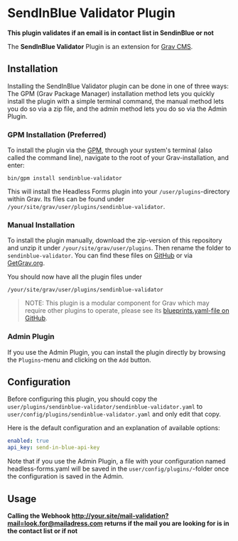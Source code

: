 # SendInBlue Validator Plugin

**This plugin validates if an email is in contact list in SendinBlue or not**

The **SendInBlue Validator** Plugin is an extension for [Grav CMS](http://github.com/getgrav/grav).

## Installation

Installing the SendInBlue Validator plugin can be done in one of three ways: The GPM (Grav Package Manager) installation method lets you quickly install the plugin with a simple terminal command, the manual method lets you do so via a zip file, and the admin method lets you do so via the Admin Plugin.

### GPM Installation (Preferred)

To install the plugin via the [GPM](http://learn.getgrav.org/advanced/grav-gpm), through your system's terminal (also called the command line), navigate to the root of your Grav-installation, and enter:

    bin/gpm install sendinblue-validator

This will install the Headless Forms plugin into your `/user/plugins`-directory within Grav. Its files can be found under `/your/site/grav/user/plugins/sendinblue-validator`.

### Manual Installation

To install the plugin manually, download the zip-version of this repository and unzip it under `/your/site/grav/user/plugins`. Then rename the folder to `sendinblue-validator`. You can find these files on [GitHub](https://github.com/zebra-group/grav-plugin-sendinblue-validator) or via [GetGrav.org](http://getgrav.org/downloads/plugins#extras).

You should now have all the plugin files under

    /your/site/grav/user/plugins/sendinblue-validator
	
> NOTE: This plugin is a modular component for Grav which may require other plugins to operate, please see its [blueprints.yaml-file on GitHub](https://github.com//grav-plugin-headless-forms/blob/master/blueprints.yaml).

### Admin Plugin

If you use the Admin Plugin, you can install the plugin directly by browsing the `Plugins`-menu and clicking on the `Add` button.

## Configuration

Before configuring this plugin, you should copy the `user/plugins/sendinblue-validator/sendinblue-validator.yaml` to `user/config/plugins/sendinblue-validator.yaml` and only edit that copy.

Here is the default configuration and an explanation of available options:

```yaml
enabled: true
api_key: send-in-blue-api-key
```

Note that if you use the Admin Plugin, a file with your configuration named headless-forms.yaml will be saved in the `user/config/plugins/`-folder once the configuration is saved in the Admin.

## Usage

**Calling the Webhook http://your.site/mail-validation?mail=look.for@mailadress.com returns if the mail you are looking for is in the contact list or if not**



